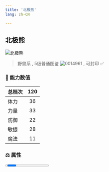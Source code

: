 ```yaml
---
title: '北极熊'
lang: zh-CN

---
```



## 北极熊

![北极熊](https://user-images.githubusercontent.com/78347270/115937625-61280700-a4d3-11eb-8ea9-cac79a13c12c.gif) 

> 野兽系 , 5级普通图鉴 ![0014961](https://user-images.githubusercontent.com/78347270/115963859-4ea5e000-a55c-11eb-84e2-5fee99d1fbb6.gif) , 可封印 ✅ 


### 💪 能力数值

| 总档次       | 120            |
| :----------- |:-------------:|
| 体力      | 36   <Stars :number="3.5" />  |
| 力量      | 33   <Stars :number="3.5" />  |
| 防御      | 22  <Stars :number="2" />  | 
| 敏捷      | 28  <Stars :number="2" />  | 
| 魔法      | 11  <Stars :number="1" />   | 


### ⚖️ 属性


<Progress earth :number="8" />

<Progress water :number="2" />

<Progress fire :number="0" />

<Progress wind :number="0" />

### ✨ 技能栏 <Strong>6个</Strong>

- 攻击
- 防御
- 乾坤一掷 Lv1

### 👶 1级出现点

- 阿巴尼斯村外围
> 参考坐标(255.182)， (256.191)



